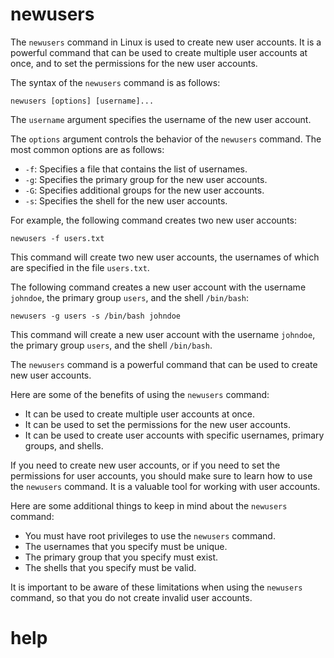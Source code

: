# newusers

The `newusers` command in Linux is used to create new user accounts. It is a powerful command that can be used to create multiple user accounts at once, and to set the permissions for the new user accounts.

The syntax of the `newusers` command is as follows:

```
newusers [options] [username]...
```

The `username` argument specifies the username of the new user account.

The `options` argument controls the behavior of the `newusers` command. The most common options are as follows:

* `-f`: Specifies a file that contains the list of usernames.
* `-g`: Specifies the primary group for the new user accounts.
* `-G`: Specifies additional groups for the new user accounts.
* `-s`: Specifies the shell for the new user accounts.

For example, the following command creates two new user accounts:

```
newusers -f users.txt
```

This command will create two new user accounts, the usernames of which are specified in the file `users.txt`.

The following command creates a new user account with the username `johndoe`, the primary group `users`, and the shell `/bin/bash`:

```
newusers -g users -s /bin/bash johndoe
```

This command will create a new user account with the username `johndoe`, the primary group `users`, and the shell `/bin/bash`.

The `newusers` command is a powerful command that can be used to create new user accounts.

Here are some of the benefits of using the `newusers` command:

* It can be used to create multiple user accounts at once.
* It can be used to set the permissions for the new user accounts.
* It can be used to create user accounts with specific usernames, primary groups, and shells.

If you need to create new user accounts, or if you need to set the permissions for user accounts, you should make sure to learn how to use the `newusers` command. It is a valuable tool for working with user accounts.

Here are some additional things to keep in mind about the `newusers` command:

* You must have root privileges to use the `newusers` command.
* The usernames that you specify must be unique.
* The primary group that you specify must exist.
* The shells that you specify must be valid.

It is important to be aware of these limitations when using the `newusers` command, so that you do not create invalid user accounts.




# help 

```

```
